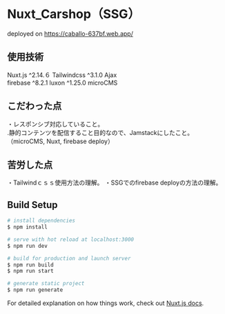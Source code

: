 # Nuxt_Carshop（SSG）

deployed on https://caballo-637bf.web.app/

## 使用技術   
Nuxt.js ^2.14.６ 
Tailwindcss ^3.1.0
Ajax  
firebase ^8.2.1
luxon ^1.25.0
microCMS

## こだわった点    
・レスポンシブ対応していること。  
.静的コンテンツを配信すること目的なので、Jamstackにしたこと。
（microCMS, Nuxt, firebase deploy）

## 苦労した点  
・Tailwindｃｓｓ使用方法の理解。
・SSGでのfirebase deployの方法の理解。



## Build Setup

```bash
# install dependencies
$ npm install

# serve with hot reload at localhost:3000
$ npm run dev

# build for production and launch server
$ npm run build
$ npm run start

# generate static project
$ npm run generate
```

For detailed explanation on how things work, check out [Nuxt.js docs](https://nuxtjs.org).
